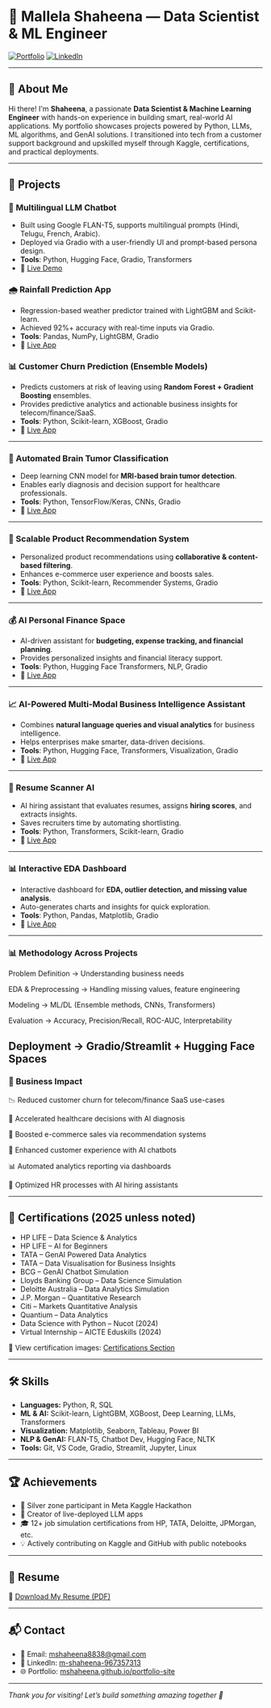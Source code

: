 # 🧠 Mallela Shaheena — Data Scientist & ML Engineer

[![Portfolio](https://img.shields.io/badge/Visit-Portfolio-blue?style=flat-square)](https://mshaheena.github.io/portfolio-site)
[![LinkedIn](https://img.shields.io/badge/LinkedIn-Profile-informational?style=flat-square\&logo=linkedin)](https://www.linkedin.com/in/m-shaheena-967357313/)

---

## 🚀 About Me

Hi there! I'm **Shaheena**, a passionate **Data Scientist & Machine Learning Engineer** with hands-on experience in building smart, real-world AI applications. My portfolio showcases projects powered by Python, LLMs, ML algorithms, and GenAI solutions. I transitioned into tech from a customer support background and upskilled myself through Kaggle, certifications, and practical deployments.

---

## 💼 Projects

### 🤖 Multilingual LLM Chatbot

* Built using Google FLAN-T5, supports multilingual prompts (Hindi, Telugu, French, Arabic).
* Deployed via Gradio with a user-friendly UI and prompt-based persona design.
* **Tools**: Python, Hugging Face, Gradio, Transformers
* 🔗 [Live Demo](https://huggingface.co/spaces/mshaheena/hybrid-chatbot)

### 🌧️ Rainfall Prediction App

* Regression-based weather predictor trained with LightGBM and Scikit-learn.
* Achieved 92%+ accuracy with real-time inputs via Gradio.
* **Tools**: Pandas, NumPy, LightGBM, Gradio
* 🔗 [Live App](https://huggingface.co/spaces/mshaheena/Rainfall_weather_Prediction)

### 📊 Customer Churn Prediction (Ensemble Models)  
* Predicts customers at risk of leaving using **Random Forest + Gradient Boosting** ensembles.  
* Provides predictive analytics and actionable business insights for telecom/finance/SaaS.  
* **Tools**: Python, Scikit-learn, XGBoost, Gradio  
* 🔗 [Live App](https://huggingface.co/spaces/mshaheena/churn-prediction-ensemble)  

---

### 🧠 Automated Brain Tumor Classification  
* Deep learning CNN model for **MRI-based brain tumor detection**.  
* Enables early diagnosis and decision support for healthcare professionals.  
* **Tools**: Python, TensorFlow/Keras, CNNs, Gradio  
* 🔗 [Live App](https://huggingface.co/spaces/mshaheena/automated-brain-tumor-classification)  

---

### 🛒 Scalable Product Recommendation System  
* Personalized product recommendations using **collaborative & content-based filtering**.  
* Enhances e-commerce user experience and boosts sales.  
* **Tools**: Python, Scikit-learn, Recommender Systems, Gradio  
* 🔗 [Live App](https://huggingface.co/spaces/mshaheena/Scalable_Product_Recommendation_System)  

---

### 💰 AI Personal Finance Space  
* AI-driven assistant for **budgeting, expense tracking, and financial planning**.  
* Provides personalized insights and financial literacy support.  
* **Tools**: Python, Hugging Face Transformers, NLP, Gradio  
* 🔗 [Live App](https://huggingface.co/spaces/mshaheena/Ai_Personal_Finance_Space)  

---

### 📈 AI-Powered Multi-Modal Business Intelligence Assistant  
* Combines **natural language queries and visual analytics** for business intelligence.  
* Helps enterprises make smarter, data-driven decisions.  
* **Tools**: Python, Hugging Face, Transformers, Visualization, Gradio  
* 🔗 [Live App](https://huggingface.co/spaces/mshaheena/AI-Powered_Multi-Modal_Business_Intelligence_Assistant)  

---

### 📄 Resume Scanner AI  
* AI hiring assistant that evaluates resumes, assigns **hiring scores**, and extracts insights.  
* Saves recruiters time by automating shortlisting.  
* **Tools**: Python, Transformers, Scikit-learn, Gradio  
* 🔗 [Live App](https://huggingface.co/spaces/mshaheena/Resume_Scanner_AI)  

---

### 📊 Interactive EDA Dashboard  
* Interactive dashboard for **EDA, outlier detection, and missing value analysis**.  
* Auto-generates charts and insights for quick exploration.  
* **Tools**: Python, Pandas, Matplotlib, Gradio  
* 🔗 [Live App](https://huggingface.co/spaces/mshaheena/eda-dashboard)  
---

### 📊 Methodology Across Projects

Problem Definition → Understanding business needs

EDA & Preprocessing → Handling missing values, feature engineering

Modeling → ML/DL (Ensemble methods, CNNs, Transformers)

Evaluation → Accuracy, Precision/Recall, ROC-AUC, Interpretability

Deployment → Gradio/Streamlit + Hugging Face Spaces
---

### 🚀 Business Impact

📉 Reduced customer churn for telecom/finance SaaS use-cases

🧠 Accelerated healthcare decisions with AI diagnosis

🛒 Boosted e-commerce sales via recommendation systems

💬 Enhanced customer experience with AI chatbots

📊 Automated analytics reporting via dashboards

💼 Optimized HR processes with AI hiring assistants

---

## 📜 Certifications (2025 unless noted)

* HP LIFE – Data Science & Analytics
* HP LIFE – AI for Beginners
* TATA – GenAI Powered Data Analytics
* TATA – Data Visualisation for Business Insights
* BCG – GenAI Chatbot Simulation
* Lloyds Banking Group – Data Science Simulation
* Deloitte Australia – Data Analytics Simulation
* J.P. Morgan – Quantitative Research
* Citi – Markets Quantitative Analysis
* Quantium – Data Analytics
* Data Science with Python – Nucot (2024)
* Virtual Internship – AICTE Eduskills (2024)

📸 View certification images: [Certifications Section](https://mshaheena.github.io/portfolio-site#certifications)

---

## 🛠️ Skills

* **Languages:** Python, R, SQL
* **ML & AI:** Scikit-learn, LightGBM, XGBoost, Deep Learning, LLMs, Transformers
* **Visualization:** Matplotlib, Seaborn, Tableau, Power BI
* **NLP & GenAI:** FLAN-T5, Chatbot Dev, Hugging Face, NLTK
* **Tools:** Git, VS Code, Gradio, Streamlit, Jupyter, Linux

---

## 🏆 Achievements

* 🥈 Silver zone participant in Meta Kaggle Hackathon
* 🤖 Creator of live-deployed LLM apps
* 🎓 12+ job simulation certifications from HP, TATA, Deloitte, JPMorgan, etc.
* 💡 Actively contributing on Kaggle and GitHub with public notebooks

---

## 📂 Resume

📄 [Download My Resume (PDF)](https://mshaheena.github.io/portfolio-site/shaheena_data%20scientist_resume.pdf)

---

## 📬 Contact

* 📧 Email: [mshaheena8838@gmail.com](mailto:mshaheena8838@gmail.com)
* 🔗 LinkedIn: [m-shaheena-967357313](https://www.linkedin.com/in/m-shaheena-967357313/)
* 🌐 Portfolio: [mshaheena.github.io/portfolio-site](https://mshaheena.github.io/portfolio-site)

---

*Thank you for visiting! Let’s build something amazing together 🌟*



